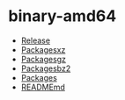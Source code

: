 binary-amd64
========================

- [Release](Release)
- [Packagesxz](Packagesxz)
- [Packagesgz](Packagesgz)
- [Packagesbz2](Packagesbz2)
- [Packages](Packages)
- [READMEmd](READMEmd)

